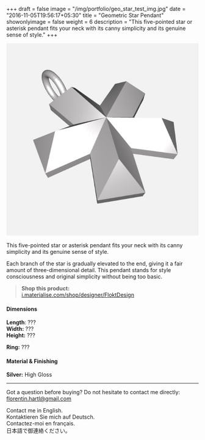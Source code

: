 +++
draft = false
image = "/img/portfolio/geo_star_test_img.jpg"
date = "2016-11-05T19:56:17+05:30"
title = "Geometric Star Pendant"
showonlyimage = false
weight = 6
description = "This five-pointed star or asterisk pendant fits your neck with its canny simplicity and its genuine sense of style."
+++

![Geometric Star Pendant](/img/portfolio/geo_star_test_img.jpg)

This five-pointed star or asterisk pendant fits your neck with its canny simplicity and its genuine sense of style. 
<!--more-->

Each branch of the star is gradually elevated to the end, giving it a fair amount of three-dimensional detail. This pendant stands for style consciousness and original simplicity without being too basic.

> **Shop this product:**  
[i.materialise.com/shop/designer/FloktDesign](https://i.materialise.com/de/shop/designer/FloktDesign)

#### Dimensions

**Length**: ???  
**Width:** ???  
**Height:** ???

**Ring:** ???

#### Material & Finishing

**Silver:** High Gloss  

---

Got a question before buying? Do not hesitate to contact me directly:
florentin.hartl@gmail.com

Contact me in English.  
Kontaktieren Sie mich auf Deutsch.  
Contactez-moi en français.  
日本語で御連絡ください。